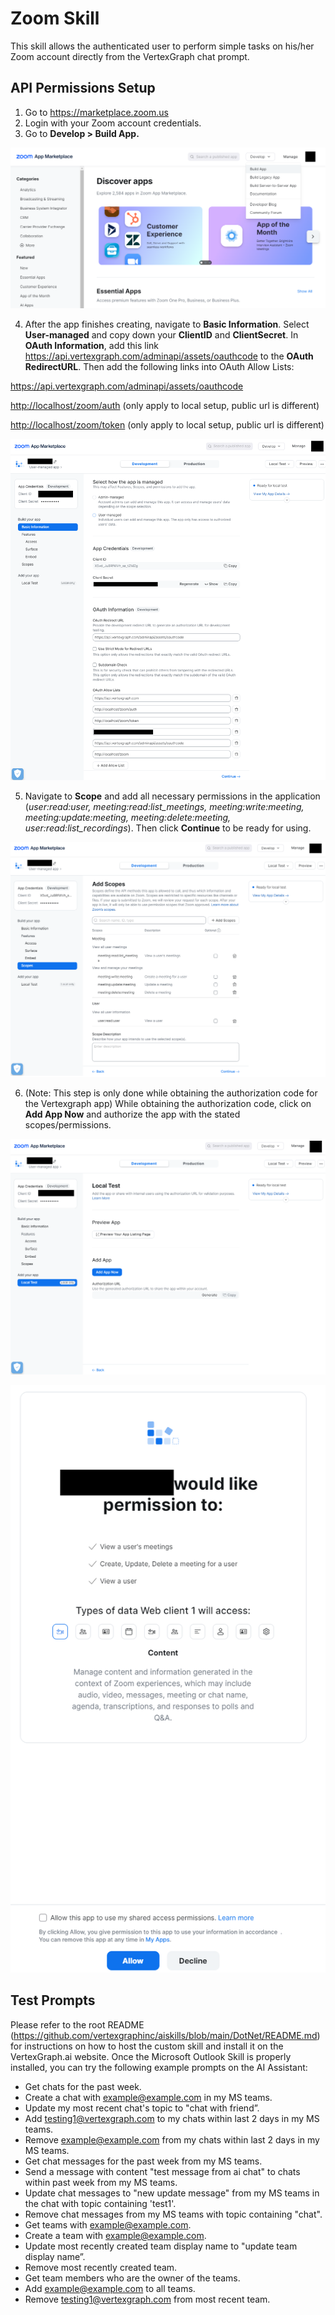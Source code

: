 ﻿# Zoom Skill

This skill allows the authenticated user to perform simple tasks on his/her Zoom account directly from the VertexGraph chat prompt.

## API Permissions Setup

1. Go to <https://marketplace.zoom.us>
2. Login with your Zoom account credentials.
3. Go to **Develop > Build App.**

![Zoom MarketPlace Screenshot](https://raw.githubusercontent.com/vertexgraphinc/aiskills/main/DotNet/Zoom/images/Zoom_MarketPlace.png)

4. After the app finishes creating, navigate to **Basic Information**. Select **User-managed** and copy down your **ClientID** and **ClientSecret**. In **OAuth Information**, add this link <https://api.vertexgraph.com/adminapi/assets/oauthcode> to the **OAuth RedirectURL**. Then add the following links into OAuth Allow Lists:

<https://api.vertexgraph.com/adminapi/assets/oauthcode>

<http://localhost/zoom/auth> (only apply to local setup, public url is different)

<http://localhost/zoom/token> (only apply to local setup, public url is different)

![Application Basic Info Screenshot](https://raw.githubusercontent.com/vertexgraphinc/aiskills/main/DotNet/Zoom/images/Zoom_App_Basic_Info.png)

5. Navigate to **Scope** and add all necessary permissions in the application (_user:read:user, meeting:read:list_meetings, meeting:write:meeting, meeting:update:meeting, meeting:delete:meeting, user:read:list_recordings_). Then click **Continue** to be ready for using.

![API Scope Screenshot](https://raw.githubusercontent.com/vertexgraphinc/aiskills/main/DotNet/Zoom/images/Zoom_Scope.png)

6. (Note: This step is only done while obtaining the authorization code for the Vertexgraph app) While obtaining the authorization code, click on **Add App Now** and authorize the app with the stated scopes/permissions.

![API Scope Screenshot](https://raw.githubusercontent.com/vertexgraphinc/aiskills/main/DotNet/Zoom/images/Zoom_Authentication.png)

![API Scope Screenshot](https://raw.githubusercontent.com/vertexgraphinc/aiskills/main/DotNet/Zoom/images/Zoom_Consent.png)

## Test Prompts

Please refer to the root README (https://github.com/vertexgraphinc/aiskills/blob/main/DotNet/README.md) for instructions on how to host the custom skill and install it on the VertexGraph.ai website. Once the Microsoft Outlook Skill is properly installed, you can try the following example prompts on the AI Assistant:

- Get chats for the past week.
- Create a chat with <example@example.com> in my MS teams.
- Update my most recent chat's topic to "chat with friend”.
- Add <testing1@vertexgraph.com> to my chats within last 2 days in my MS teams.
- Remove <example@example.com> from my chats within last 2 days in my MS teams.
- Get chat messages for the past week from my MS teams.
- Send a message with content "test message from ai chat" to chats within past week from my MS teams.
- Update chat messages to "new update message" from my MS teams in the chat with topic containing 'test1'.
- Remove chat messages from my MS teams with topic containing "chat".
- Get teams with <example@example.com>.
- Create a team with <example@example.com>.
- Update most recently created team display name to "update team display name”.
- Remove most recently created team.
- Get team members who are the owner of the teams.
- Add <example@example.com> to all teams.
- Remove <testing1@vertexgraph.com> from most recent team.